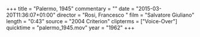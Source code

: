 +++
title = "Palermo, 1945"
commentary = ""
date = "2015-03-20T11:36:07+01:00"
director = "Rosi, Francesco "
film = "Salvatore Giuliano"
length = "0:43"
source = "2004 Criterion"
clipterms = ["Voice-Over"]
quicktime = "palermo_1945.mov"
year = "1962"
+++